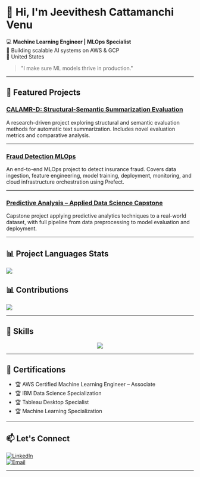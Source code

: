 # 👋 Hi, I'm Jeevithesh Cattamanchi Venu  

💻 **Machine Learning Engineer | MLOps Specialist**  
🚀 Building scalable AI systems on AWS & GCP  
📍 United States  

> "I make sure ML models thrive in production."

---

## 📌 Featured Projects  

### [CALAMR-D: Structural-Semantic Summarization Evaluation](https://github.com/JeevitheshCV/CALAMR-D-Structural-Semantic-Summarization-Evaluation)  
A research-driven project exploring structural and semantic evaluation methods for automatic text summarization. Includes novel evaluation metrics and comparative analysis.  

---

### [Fraud Detection MLOps](https://github.com/JeevitheshCV/fraud-detection-mlops)  
An end-to-end MLOps project to detect insurance fraud. Covers data ingestion, feature engineering, model training, deployment, monitoring, and cloud infrastructure orchestration using Prefect.  

---

### [Predictive Analysis – Applied Data Science Capstone](https://github.com/JeevitheshCV/Predictive-Analysis-Applied-Data-Science-Capstone)  
Capstone project applying predictive analytics techniques to a real-world dataset, with full pipeline from data preprocessing to model evaluation and deployment.  

---


## 📊 Project Languages Stats

<!-- Languages  -->
<img src="https://github-readme-stats.vercel.app/api/top-langs/?username=JeevitheshCV&layout=compact&langs_count=6&size_weight=0.25&count_weight=0.75&hide=HTML,Jupyter%20Notebook&exclude_repo=gh-pages,portfolio,website,docs&theme=github_dark" />


## 📊 Contributions

<!-- Summary cards set -->
<img src="https://github-profile-summary-cards.vercel.app/api/cards/profile-details?username=JeevitheshCV&theme=github_dark" />


---

## 🧩 Skills
<p align="center">
  <img src="https://skillicons.dev/icons?i=python,pytorch,tensorflow,docker,kubernetes,aws,gcp,fastapi,flask,git&perline=10" />
</p>

---

## 📜 Certifications  
- 🏆 AWS Certified Machine Learning Engineer – Associate  
- 🏆 IBM Data Science Specialization  
- 🏆 Tableau Desktop Specialist  
- 🏆 Machine Learning Specialization  

---

## 📫 Let's Connect  
[![LinkedIn](https://img.shields.io/badge/LinkedIn-Profile-blue?logo=linkedin)](https://www.linkedin.com/in/jeevithesh-c-v)  
[![Email](https://img.shields.io/badge/Email-jeevitheshcv07%40gmail.com-red?logo=gmail&logoColor=white)](mailto:jeevitheshcv07@gmail.com)  

---
